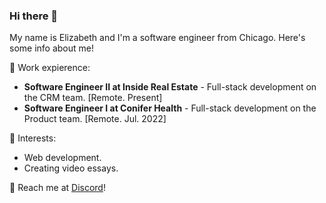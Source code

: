 ### Hi there 👋

My name is Elizabeth and I'm a software engineer from Chicago. Here's some info about me!

🌟 Work expierence:
- **Software Engineer II at Inside Real Estate** - Full-stack development on the CRM team. [Remote. Present]
- **Software Engineer I at Conifer Health** - Full-stack development on the Product team. [Remote. Jul. 2022]


🌱 Interests:
- Web development.
- Creating video essays.

💬 Reach me at [Discord](https://www.discord.com/users/70905440065560576)!

<!--
**hydrangea-sh/hydrangea-sh** is a ✨ _special_ ✨ repository because its `README.md` (this file) appears on your GitHub profile.

Here are some ideas to get you started:

- 🔭 I’m currently working on ...
- 🌱 I’m currently learning ...
- 👯 I’m looking to collaborate on ...
- 🤔 I’m looking for help with ...
- 💬 Ask me about ...
- 📫 How to reach me: ...
- 😄 Pronouns: ...
- ⚡ Fun fact: ...
-->
